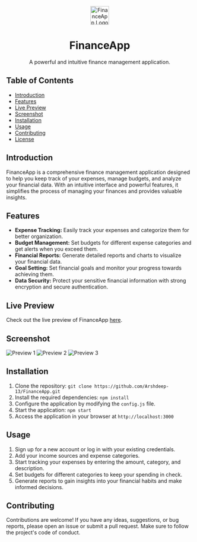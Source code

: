<div align="center">
  <img src="https://ar-finance.vercel.app/static/media/logo-1.6bc22f11816186b452ec578d4adf009e.svg" alt="FinanceApp Logo" width="50">
  <h1>FinanceApp</h1>
  <p>A powerful and intuitive finance management application.</p>
</div>

## Table of Contents
- [Introduction](#introduction)
- [Features](#features)
- [Live Preview](#live-preview)
- [Screenshot](#screenshot)
- [Installation](#installation)
- [Usage](#usage)
- [Contributing](#contributing)
- [License](#license)

## Introduction
FinanceApp is a comprehensive finance management application designed to help you keep track of your expenses, manage budgets, and analyze your financial data. With an intuitive interface and powerful features, it simplifies the process of managing your finances and provides valuable insights.

## Features
- **Expense Tracking:** Easily track your expenses and categorize them for better organization.
- **Budget Management:** Set budgets for different expense categories and get alerts when you exceed them.
- **Financial Reports:** Generate detailed reports and charts to visualize your financial data.
- **Goal Setting:** Set financial goals and monitor your progress towards achieving them.
- **Data Security:** Protect your sensitive financial information with strong encryption and secure authentication.

## Live Preview
Check out the live preview of FinanceApp [here](https://ar-finance.vercel.app).

## Screenshot
![Preview 1](https://github.com/Arshdeep-13/FinanceApp/assets/108752646/aa2de8d4-b46c-44ae-a0f3-d778aa6ff2c8)
![Preview 2](https://github.com/Arshdeep-13/FinanceApp/assets/108752646/ab2facc2-2726-4f46-8e74-b652b1407221)
![Preview 3](https://github.com/Arshdeep-13/FinanceApp/assets/108752646/aa302e81-2ea1-4f23-941a-ad85500ae5ca)


## Installation
1. Clone the repository: `git clone https://github.com/Arshdeep-13/FinanceApp.git`
2. Install the required dependencies: `npm install`
3. Configure the application by modifying the `config.js` file.
4. Start the application: `npm start`
5. Access the application in your browser at `http://localhost:3000`

## Usage
1. Sign up for a new account or log in with your existing credentials.
2. Add your income sources and expense categories.
3. Start tracking your expenses by entering the amount, category, and description.
4. Set budgets for different categories to keep your spending in check.
5. Generate reports to gain insights into your financial habits and make informed decisions.

## Contributing
Contributions are welcome! If you have any ideas, suggestions, or bug reports, please open an issue or submit a pull request. Make sure to follow the project's code of conduct.


